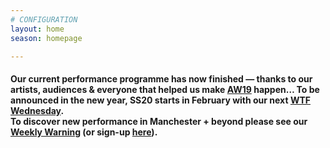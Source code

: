 ```yaml
---
# CONFIGURATION
layout: home
season: homepage

---
```

#### Our current performance programme has now finished — thanks to our artists, audiences & everyone that helped us make [AW19](/current/2019-autumnwinter) happen… To be announced in the new year, SS20 starts in February with our next <a href="http://thelowry.com/about-us/festivals-projects/take-a-risk/wtf-wednesday" target="_blank">WTF Wednesday</a>.<br>To discover new performance in Manchester + beyond please see our <a href="http://wordofwarning.posthaven.com" target="_blank">Weekly Warning</a> (or sign-up <a href="http://eepurl.com/i_Odb" target="_blank">here</a>).
